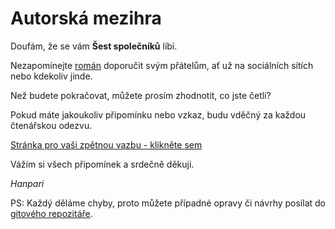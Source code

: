 # Autorská mezihra

Doufám, že se vám **Šest společníků** líbí.

Nezapomínejte [román](https://www.sest-spolecniku.cz/) doporučit svým přátelům, ať už na sociálních sítích nebo kdekoliv jinde. 

Než budete pokračovat, můžete prosím zhodnotit, co jste četli?

Pokud máte jakoukoliv připomínku nebo vzkaz, budu vděčný za každou čtenářskou odezvu.

[Stránka pro vaši zpětnou vazbu - klikněte sem](https://forms.office.com/Pages/ResponsePage.aspx?id=DQSIkWdsW0yxEjajBLZtrQAAAAAAAAAAAAO__Zc8XZ9UMVpYR0RWWEg1Nkw5UDNQNlRBV0FBMEZDTi4u)

Vážím si všech připomínek a srdečně děkuji.



*Hanpari*

PS: Každý děláme chyby, proto můžete případné opravy či návrhy posílat do [gitového repozitáře](https://github.com/hanpari/sest-spolecniku/tree/main/source/sest_spolecniku).